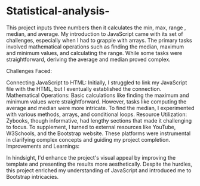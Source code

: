 # Statistical-analysis-
This project inputs three numbers then it calculates the min, max, range , median, and average. 
My introduction to JavaScript came with its set of challenges, especially when I had to grapple with arrays. The primary tasks involved mathematical operations such as finding the median, maximum and minimum values, and calculating the range. While some tasks were straightforward, deriving the average and median proved complex.

Challenges Faced:

Connecting JavaScript to HTML: Initially, I struggled to link my JavaScript file with the HTML, but I eventually established the connection.
Mathematical Operations: Basic calculations like finding the maximum and minimum values were straightforward. However, tasks like computing the average and median were more intricate. To find the median, I experimented with various methods, arrays, and conditional loops.
Resource Utilization: Zybooks, though informative, had lengthy sections that made it challenging to focus. To supplement, I turned to external resources like YouTube, W3Schools, and the Bootstrap website. These platforms were instrumental in clarifying complex concepts and guiding my project completion.
Improvements and Learnings:

In hindsight, I'd enhance the project's visual appeal by improving the template and presenting the results more aesthetically. Despite the hurdles, this project enriched my understanding of JavaScript and introduced me to Bootstrap intricacies.



